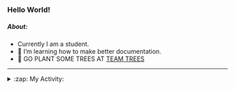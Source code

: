 ### Hello World!

##### About:
- Currently I am a student.
- 🌱 I’m learning how to make better documentation.
- 🌱 GO PLANT SOME TREES AT [TEAM TREES](https://teamtrees.org/)

---
<details>
  <summary>:zap: My Activity:</summary>
  
<!--START_SECTION:waka-->
![Code Time](http://img.shields.io/badge/Code%20Time-1%2C129%20hrs%2048%20mins-blue)

**I'm a Night 🦉** 

```text
🌞 Morning                1236 commits        ██░░░░░░░░░░░░░░░░░░░░░░░   08.67 % 
🌆 Daytime                5173 commits        █████████░░░░░░░░░░░░░░░░   36.29 % 
🌃 Evening                4119 commits        ███████░░░░░░░░░░░░░░░░░░   28.90 % 
🌙 Night                  3727 commits        ███████░░░░░░░░░░░░░░░░░░   26.15 % 
```
📅 **I'm Most Productive on Wednesday** 

```text
Monday                   2183 commits        ████░░░░░░░░░░░░░░░░░░░░░   15.31 % 
Tuesday                  1792 commits        ███░░░░░░░░░░░░░░░░░░░░░░   12.57 % 
Wednesday                3322 commits        ██████░░░░░░░░░░░░░░░░░░░   23.30 % 
Thursday                 1723 commits        ███░░░░░░░░░░░░░░░░░░░░░░   12.09 % 
Friday                   1382 commits        ██░░░░░░░░░░░░░░░░░░░░░░░   09.69 % 
Saturday                 1288 commits        ██░░░░░░░░░░░░░░░░░░░░░░░   09.04 % 
Sunday                   2565 commits        ████░░░░░░░░░░░░░░░░░░░░░   17.99 % 
```


📊 **This Week I Spent My Time On** 

```text
🔥 Editors: 
VS Code                  6 hrs 33 mins       █████████████████████████   100.00 % 

🐱‍💻 Projects: 
praise                   5 hrs 36 mins       █████████████████████░░░░   85.61 % 
discord-bot              45 mins             ███░░░░░░░░░░░░░░░░░░░░░░   11.49 % 
CSF22                    11 mins             █░░░░░░░░░░░░░░░░░░░░░░░░   02.89 % 
```


 Last Updated on 26/05/2023 01:35:14 UTC
<!--END_SECTION:waka-->
</details>

